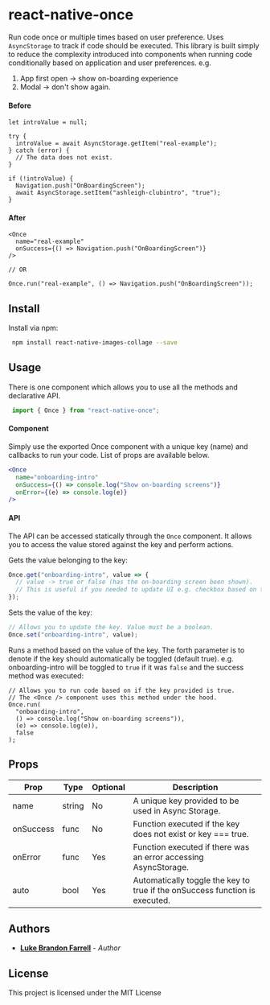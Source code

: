 # react-native-once

Run code once or multiple times based on user preference. Uses `AsyncStorage` to track if code should be executed. This library is built simply to reduce the complexity introduced into components when running code conditionally based on application and user preferences. e.g.

1. App first open -> show on-boarding experience
2. Modal -> don't show again.

#### Before
```
let introValue = null;

try {
  introValue = await AsyncStorage.getItem("real-example");
} catch (error) {
  // The data does not exist.
}

if (!introValue) {
  Navigation.push("OnBoardingScreen");
  await AsyncStorage.setItem("ashleigh-clubintro", "true");
}
```
#### After
```
<Once
  name="real-example"
  onSuccess={() => Navigation.push("OnBoardingScreen")}
/>

// OR

Once.run("real-example", () => Navigation.push("OnBoardingScreen"));

```

## Install

Install via npm:
```sh
 npm install react-native-images-collage --save
```
## Usage

There is one component which allows you to use all the methods and declarative API. 
```js
 import { Once } from "react-native-once";
```

#### Component

Simply use the exported Once component with a unique key (name) and callbacks to run your code. List of props are available below.

```jsx
<Once
  name="onboarding-intro"
  onSuccess={() => console.log("Show on-boarding screens")}
  onError={(e) => console.log(e)}
/>
```

#### API

The API can be accessed statically through the `Once` component. It allows you to access the value stored against the key and perform actions.

Gets the value belonging to the key:
```js
Once.get("onboarding-intro", value => {
  // value -> true or false (has the on-boarding screen been shown).
  // This is useful if you needed to update UI e.g. checkbox based on this value.
});
```
Sets the value of the key:
```js
// Allows you to update the key. Value must be a boolean.
Once.set("onboarding-intro", value);
```

Runs a method based on the value of the key. The forth parameter is to denote if the key should automatically be toggled (default true). e.g. onboarding-intro will be toggled to `true` if it was `false` and the success method was executed:

```
// Allows you to run code based on if the key provided is true.
// The <Once /> component uses this method under the hood.
Once.run(
  "onboarding-intro",
  () => console.log("Show on-boarding screens")),
  (e) => console.log(e)),
  false
);
```


## Props

| Prop                | Type          | Optional  | Description                                                                             |
| ------------------- | ------------- | --------- | --------------------------------------------------------------------------------------- |
| name                | string        | No        | A unique key provided to be used in Async Storage.                                      |
| onSuccess           | func          | No        | Function executed if the key does not exist or key === true.                            |
| onError             | func          | Yes       | Function executed if there was an error accessing AsyncStorage.                         |
| auto                | bool          | Yes       | Automatically toggle the key to true if the onSuccess function is executed.             |

## Authors

* [**Luke Brandon Farrell**](https://lukebrandonfarrell.com/) - *Author*

## License

This project is licensed under the MIT License